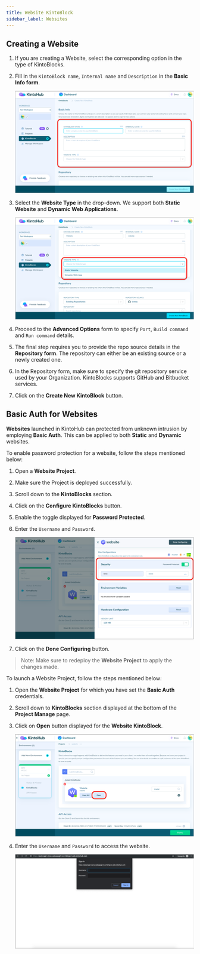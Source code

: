 ```yaml
---
title: Website KintoBlock
sidebar_label: Websites
---
```


## Creating a Website

1. If you are creating a Website, select the corresponding option in the type of KintoBlocks.

2. Fill in the `KintoBlock name`, `Internal name` and `Description` in the **Basic Info form**.

   ![Screenshot](/docs/assets/kb-website-basic-info.png)

3. Select the **Website Type** in the drop-down. We support both **Static Website** and **Dynamic Web Applications**. 

   ![Screenshot](/docs/assets/website-options.png)

4. Proceed to the **Advanced Options** form to specify  `Port`, `Build command` and `Run command` details.

5. The final step requires you to provide the repo source details in the **Repository form**. The repository can either be an existing source or a newly created one.

6. In the Repository form, make sure to specify the git repository service used by your Organization. KintoBlocks supports GitHub and Bitbucket services.

7. Click on the **Create New KintoBlock** button.

## Basic Auth for Websites

**Websites** launched in KintoHub can protected from unknown intrusion by employing **Basic Auth**. This can be applied to both **Static** and **Dynamic** websites.

To enable password protection for a website, follow the steps mentioned below:

1. Open a **Website Project**.

2. Make sure the Project is deployed successfully.

3. Scroll down to the **KintoBlocks** section.

4. Click on the **Configure KintoBlocks** button.

5. Enable the toggle displayed for **Password Protected**.

6. Enter the `Username` and `Password`.

    ![Screenshot](/docs/assets/pwd_for_websites.png)

7. Click on the **Done Configuring** button.

>Note: Make sure to redeploy the **Website Project** to apply the changes made. 

To launch a Website Project, follow the steps mentioned below:

1. Open the **Website Project** for which you have set the **Basic Auth** credentials.

2. Scroll down to **KintoBlocks** section displayed at the bottom of the **Project Manage** page.

3. Click on **Open** button displayed for the **Website KintoBlock**.

    ![Screenshot](/docs/assets/website_open_btn.png)

4. Enter the `Username` and `Password` to access the website.

    ![Screenshot](/docs/assets/website_basic_auth.png)

